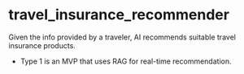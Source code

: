 # travel_insurance_recommender
Given the info provided by a traveler, AI recommends suitable travel insurance products.

- Type 1 is an MVP that uses RAG for real-time recommendation.